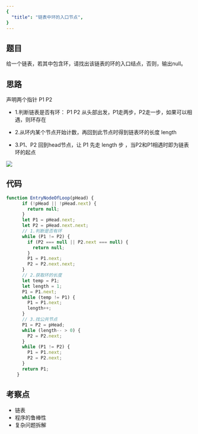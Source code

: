 ```yaml
---
{
  "title": "链表中环的入口节点",
}
---
```

## 题目

给一个链表，若其中包含环，请找出该链表的环的入口结点，否则，输出null。

## 思路

声明两个指针 P1 P2

- 1.判断链表是否有环： P1 P2 从头部出发，P1走两步，P2走一步，如果可以相遇，则环存在

- 2.从环内某个节点开始计数，再回到此节点时得到链表环的长度 length

- 3.P1、P2 回到head节点，让 P1 先走 length 步 ，当P2和P1相遇时即为链表环的起点

![](../../dist/img/链表中环的入口节点.png)

## 代码

```js
function EntryNodeOfLoop(pHead) {
      if (!pHead || !pHead.next) {
        return null;
      }
      let P1 = pHead.next;
      let P2 = pHead.next.next;
      // 1.判断是否有环
      while (P1 != P2) {
        if (P2 === null || P2.next === null) {
          return null;
        }
        P1 = P1.next;
        P2 = P2.next.next;
      }
      // 2.获取环的长度
      let temp = P1;
      let length = 1;
      P1 = P1.next;
      while (temp != P1) {
        P1 = P1.next;
        length++;
      }
      // 3.找公共节点
      P1 = P2 = pHead;
      while (length-- > 0) {
        P2 = P2.next;
      }
      while (P1 != P2) {
        P1 = P1.next;
        P2 = P2.next;
      }
      return P1;
    }
```

## 考察点

- 链表
- 程序的鲁棒性
- 复杂问题拆解